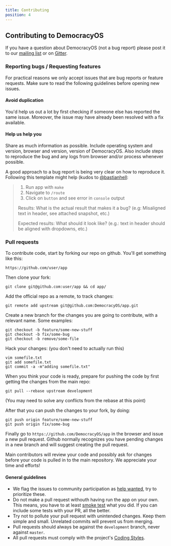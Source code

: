 ```yaml
---
title: Contributing
position: 4
---
```


## Contributing to DemocracyOS

If you have a question about DemocracyOS (not a bug report) please post it to our [mailing list](http://groups.google.com/group/democracyos-app) or on [Gitter](https://gitter.im/DemocracyOS/app).


### Reporting bugs / Requesting features

For practical reasons we only accept issues that are bug reports or feature requests. Make sure to read the following guidelines before opening new issues.

#### Avoid duplication

You'd help us out a lot by first checking if someone else has reported the same issue. Moreover, the issue may have already been resolved with a fix available.

#### Help us help you

Share as much information as possible. Include operating system and version, browser and version, version of DemocracyOS. Also include steps to reproduce the bug and any logs from browser and/or process whenever possible.

A good approach to a bug report is being very clear on how to reproduce it. Following this template might help (kudos to [@bastianhell](https://github.com/bastianhell):

> 1. Run app with `make`
> 2. Navigate to `/route`
> 3. Click on `button` and see error in `console` output
>
> Results: What is the actual result that makes it a bug? (e.g: Misaligned text in header, see attached snapshot, etc.)
>
> Expected results: What should it look like? (e.g.: text in header should be aligned with dropdowns, etc.)


### Pull requests

To contribute code, start by forking our repo on github. You'll get something like this:
```
https://github.com/user/app
```

Then clone your fork:
```
git clone git@github.com:user/app && cd app/
```

Add the official repo as a remote, to track changes:
```
git remote add upstream git@github.com:DemocracyOS/app.git
```

Create a new branch for the changes you are going to contribute, with a relevant name. Some examples:
```
git checkout -b feature/some-new-stuff
git checkout -b fix/some-bug
git checkout -b remove/some-file
```

Hack your changes: (you don't need to actually run this)
```
vim somefile.txt
git add somefile.txt
git commit -a -m"adding somefile.txt"
```

When you think your code is ready, prepare for pushing the code by first getting the changes from the main repo:
```
git pull --rebase upstream development
```
(You may need to solve any conflicts from the rebase at this point)

After that you can push the changes to your fork, by doing:
```
git push origin feature/some-new-stuff
git push origin fix/some-bug
```

Finally go to `https://github.com/DemocracyOS/app` in the browser and issue a new pull request. Github normally recognizes you have pending changes in a new branch and will suggest creating the pull request.

Main contributors will review your code and possibly ask for changes before your code is pulled in to the main repository. We appreciate your time and efforts!

#### General guidelines

* We flag the issues to community participation as [help wanted](https://github.com/DemocracyOS/app/labels/help%20wanted), try to prioritize these.
* Do not make a pull request withouth having run the app on your own. This means, you have to at least [smoke test](http://en.wikipedia.org/wiki/Smoke_testing_(software))  what you did. If you can include some tests with your PR, all the better.
* Try not to pollute your pull request with unintended changes. Keep them simple and small. Unrelated commits will prevent us from merging.
* Pull requests should always be against the `development` branch, never against `master`.
* All pull requests must comply with the project's [Coding Styles](coding-styles.md).
